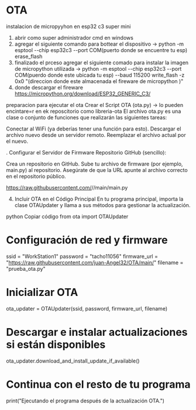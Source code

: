 # OTA

instalacion de micropyyhon en esp32 c3 super mini
1. abrir como super administrador cmd en windows
2. agregar el siguiente comando para  bottear el dispositivo ->
python -m esptool --chip esp32c3 --port COM(puerto donde se encuentre tu esp) erase_flash
3. finalizado el prceso agregar el siguiente comado para instalar la imagen de micropython utilizada -> python -m esptool --chip esp32c3 --port COM(puerdo donde este ubicada tu esp) --baud 115200 write_flash -z 0x0 "(direccion donde este almacenada el fireware de micropython )"
4. donde descargar el fireware https://micropython.org/download/ESP32_GENERIC_C3/

preparacion para ejecutar el ota 
Crear el Script OTA (ota.py) -> lo pueden encintare=r en ek reposcitorio como libreria-ota
El archivo ota.py es una clase o conjunto de funciones que realizarán las siguientes tareas:

Conectar al WiFi (ya deberías tener una función para esto).
Descargar el archivo nuevo desde un servidor remoto.
Reemplazar el archivo actual por el nuevo.

. Configurar el Servidor de Firmware
Repositorio GitHub (sencillo):

Crea un repositorio en GitHub.
Sube tu archivo de firmware (por ejemplo, main.py) al repositorio.
Asegúrate de que la URL apunte al archivo correcto en el repositorio público.

https://raw.githubusercontent.com/<usuario>/<repositorio>/main/main.py

4. Incluir OTA en el Código Principal
En tu programa principal, importa la clase OTAUpdater y llama a sus métodos para gestionar la actualización.

python
Copiar código
from ota import OTAUpdater

# Configuración de red y firmware
ssid = "WorkStation1"
password = "tacho11056"
firmware_url = "https://raw.githubusercontent.com/juan-Angel32/OTA/main/"
filename = "prueba_ota.py"

# Inicializar OTA
ota_updater = OTAUpdater(ssid, password, firmware_url, filename)

# Descargar e instalar actualizaciones si están disponibles
ota_updater.download_and_install_update_if_available()

# Continua con el resto de tu programa
print("Ejecutando el programa después de la actualización OTA.")
